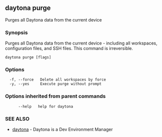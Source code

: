 ## daytona purge

Purges all Daytona data from the current device

### Synopsis

Purges all Daytona data from the current device - including all workspaces, configuration files, and SSH files. This command is irreversible.

```
daytona purge [flags]
```

### Options

```
  -f, --force   Delete all workspaces by force
  -y, --yes     Execute purge without prompt
```

### Options inherited from parent commands

```
      --help   help for daytona
```

### SEE ALSO

* [daytona](daytona.md)	 - Daytona is a Dev Environment Manager

